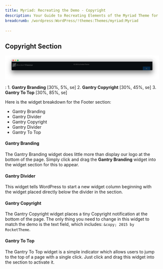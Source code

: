 ```yaml
---
title: Myriad: Recreating the Demo - Copyright
description: Your Guide to Recreating Elements of the Myriad Theme for WordPress
breadcrumb: /wordpress:WordPress/!themes:Themes/myriad:Myriad

---
```


Copyright Section
-----

![Copyright](assets/demo_14.jpeg)

:   1. **Gantry Branding** [30%, 5%, se]
    2. **Gantry Copyright** [30%, 45%, se]
    3. **Gantry To Top** [30%, 85%, se]

Here is the widget breakdown for the Footer section:

* Gantry Branding
* Gantry Divider
* Gantry Copyright
* Gantry Divider
* Gantry To Top

#### Gantry Branding

The Gantry Branding widget does little more than display our logo at the bottom of the page. Simply click and drag the **Gantry Branding** widget into the widget section for this to appear.

#### Gantry Divider

This widget tells WordPress to start a new widget column beginning with the widget placed directly below the divider in the section.

#### Gantry Copyright

The Gantry Copyright widget places a tiny Copyright notification at the bottom of the page. The only thing you need to change in this widget to match the demo is the text field, which includes: `&copy; 2015 by RocketTheme`.

#### Gantry To Top

The Gantry To Top widget is a simple indicator which allows users to jump to the top of a page with a single click. Just click and drag this widget into the section to activate it.